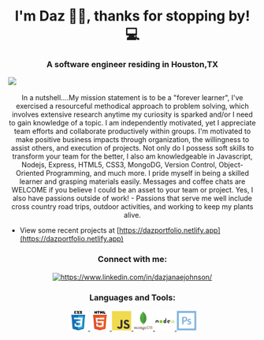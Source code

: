<h1 align="center">I'm Daz 👩🏿‍, thanks for stopping by!💻</h1>
<h3 align="center">A software engineer residing in Houston,TX</h3>
<img src="images/IMG_0826.png">

<p align="center"> In a nutshell....My mission statement is to be a "forever learner", I've exercised a resourceful methodical approach to problem solving, which involves extensive research anytime my curiosity is sparked and/or I need to gain knowledge of a topic. I am independently motivated, yet I appreciate team efforts and collaborate productively within groups. I'm motivated to make positive business impacts through organization, the willingness to assist others, and execution of projects. Not only do I possess soft skills to transform your team for the better, I also am knowledgeable in Javascript, Nodejs, Express, HTML5, CSS3, MongoDG, Version Control, Object-Oriented Programming, and much more. I pride myself in being a skilled learner and grasping materials easily. Messages and coffee chats are WELCOME if you believe I could be an asset to your team or project. 
<span color="pink">Yes, I also have passions outside of work! - Passions that serve me well include cross country road trips, outdoor activities, and working to keep my plants alive.</span></p>

-  View some recent projects at [https://dazportfolio.netlify.app](https://dazportfolio.netlify.app)

<h3 align="center">Connect with me:</h3>
<p align="center">
<!-- <a href="https://twitter.com/webdevnae" target="blank"><img align="center" src="https://raw.githubusercontent.com/rahuldkjain/github-profile-readme-generator/master/src/images/icons/Social/twitter.svg" alt="webdevnae" height="30" width="40" /></a> -->
<a href="https://linkedin.com/in/https://www.linkedin.com/in/dazjanaejohnson/" target="blank"><img align="center" src="https://raw.githubusercontent.com/rahuldkjain/github-profile-readme-generator/master/src/images/icons/Social/linked-in-alt.svg" alt="https://www.linkedin.com/in/dazjanaejohnson/" height="30" width="40" /></a><br>

<h3 align="center">Languages and Tools:</h3>
<p align="center"> <a href="https://www.w3schools.com/css/" target="_blank" rel="noreferrer"> <img src="https://raw.githubusercontent.com/devicons/devicon/master/icons/css3/css3-original-wordmark.svg" alt="css3" width="40" height="40"/> </a> <a href="https://www.w3.org/html/" target="_blank" rel="noreferrer"> <img src="https://raw.githubusercontent.com/devicons/devicon/master/icons/html5/html5-original-wordmark.svg" alt="html5" width="40" height="40"/> </a> <a href="https://developer.mozilla.org/en-US/docs/Web/JavaScript" target="_blank" rel="noreferrer"> <img src="https://raw.githubusercontent.com/devicons/devicon/master/icons/javascript/javascript-original.svg" alt="javascript" width="40" height="40"/> </a> <a href="https://www.mongodb.com/" target="_blank" rel="noreferrer"> <img src="https://raw.githubusercontent.com/devicons/devicon/master/icons/mongodb/mongodb-original-wordmark.svg" alt="mongodb" width="40" height="40"/> </a> <a href="https://nodejs.org" target="_blank" rel="noreferrer"> <img src="https://raw.githubusercontent.com/devicons/devicon/master/icons/nodejs/nodejs-original-wordmark.svg" alt="nodejs" width="40" height="40"/> </a> <a href="https://www.photoshop.com/en" target="_blank" rel="noreferrer"> <img src="https://raw.githubusercontent.com/devicons/devicon/master/icons/photoshop/photoshop-line.svg" alt="photoshop" width="40" height="40"/> <!-- </a> <a href="https://reactjs.org/" target="_blank" rel="noreferrer"> <img src="https://raw.githubusercontent.com/devicons/devicon/master/icons/react/react-original-wordmark.svg" alt="react" width="40" height="40"/> </a> <a href="https://sass-lang.com" target="_blank" rel="noreferrer"> <img src="https://raw.githubusercontent.com/devicons/devicon/master/icons/sass/sass-original.svg" alt="sass" width="40" height="40"/> </a> --> </p>

<!---
Dazjanae/Dazjanae is a ✨ special ✨ repository because its `README.md` (this file) appears on your GitHub profile.
You can click the Preview link to take a look at your changes...
--->
